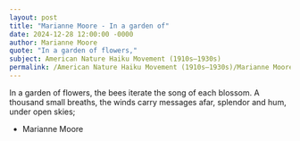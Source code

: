 ```yaml
---
layout: post
title: "Marianne Moore - In a garden of"
date: 2024-12-28 12:00:00 -0000
author: Marianne Moore
quote: "In a garden of flowers,"
subject: American Nature Haiku Movement (1910s–1930s)
permalink: /American Nature Haiku Movement (1910s–1930s)/Marianne Moore/Marianne Moore - In a garden of
---
```


In a garden of flowers,
              the bees iterate the song of each blossom.
              A thousand small breaths, the winds carry
              messages afar, splendor and hum, under open skies;

- Marianne Moore
